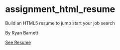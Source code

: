 # assignment_html_resume
Build an HTML5 resume to jump start your job search

By Ryan Barnett

[See Resume](https://ryandbarnett.github.io/assignment_html_resume/)